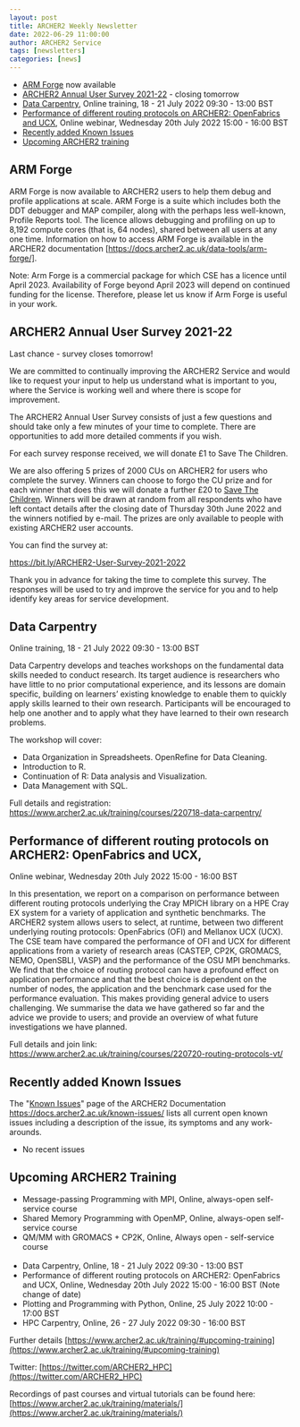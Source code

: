 ```yaml
---
layout: post
title: ARCHER2 Weekly Newsletter
date: 2022-06-29 11:00:00
author: ARCHER2 Service
tags: [newsletters] 
categories: [news]
---
```


- [ARM Forge](#arm-forge) now available
- [ARCHER2 Annual User Survey 2021-22](#archer2-annual-user-survey-2021-22) - closing tomorrow
- [Data Carpentry](#data-carpentry), Online training,  18 - 21 July 2022 09:30 - 13:00 BST
- [Performance of different routing protocols on ARCHER2: OpenFabrics and UCX](#performance-of-different-routing-protocols-on-archer2-openfabrics-and-ucx), Online webinar, Wednesday 20th July 2022 15:00 - 16:00 BST 
- [Recently added Known Issues](#recently-added-known-issues)
- [Upcoming ARCHER2 training](#upcoming-archer2-training)

<!--more-->
 
 
## ARM Forge

ARM Forge is now available to ARCHER2 users to help them debug and profile applications at scale. ARM Forge is a suite which includes both the DDT debugger and MAP compiler, along with the perhaps less well-known, Profile Reports tool. The licence allows debugging and profiling on up to 8,192 compute cores (that is, 64 nodes), shared between all users at any one time. Information on how to access ARM Forge is available in the ARCHER2 documentation [https://docs.archer2.ac.uk/data-tools/arm-forge/].

Note: Arm Forge is a commercial package for which CSE has a licence until April 2023. Availability of Forge beyond April 2023 will depend on continued funding for the license. Therefore, please let us know if Arm Forge is useful in your work.


## ARCHER2 Annual User Survey 2021-22

Last chance - survey closes tomorrow!

We are committed to continually improving the ARCHER2 Service and would like to request your input to help us understand what is important to you, where the Service is working well and where there is scope for improvement.

The ARCHER2 Annual User Survey consists of just a few questions and should take only a few minutes of your time to complete. There are opportunities to add more detailed comments if you wish.

For each survey response received, we will donate £1 to Save The Children.

We are also offering 5 prizes of 2000 CUs on ARCHER2 for users who complete the survey. Winners can choose to forgo the CU prize and for each winner that does this we will donate a further £20 to [Save The Children](www.savethechildren.org.uk). Winners will be drawn at random from all respondents who have left contact details after the closing date of Thursday 30th June 2022 and the winners notified by e-mail. The prizes are only available to people with existing ARCHER2 user accounts.

You can find the survey at:

 <https://bit.ly/ARCHER2-User-Survey-2021-2022>

Thank you in advance for taking the time to complete this survey. The responses will be used to try and improve the service for you and to help identify key areas for service development.


## Data Carpentry

Online training,  18 - 21 July 2022 09:30 - 13:00 BST

Data Carpentry develops and teaches workshops on the fundamental data skills needed to conduct research. Its target audience is researchers who have little to no prior computational experience, and its lessons are domain specific, building on learners’ existing knowledge to enable them to quickly apply skills learned to their own research. Participants will be encouraged to help one another and to apply what they have learned to their own research problems.

The workshop will cover:
- Data Organization in Spreadsheets. OpenRefine for Data Cleaning.
- Introduction to R.
- Continuation of R: Data analysis and Visualization.
- Data Management with SQL.

Full details and registration: <https://www.archer2.ac.uk/training/courses/220718-data-carpentry/>


## Performance of different routing protocols on ARCHER2: OpenFabrics and UCX, 

Online webinar, Wednesday 20th July 2022 15:00 - 16:00 BST

In this presentation, we report on a comparison on performance between different routing protocols underlying the Cray MPICH library on a HPE Cray EX system for a variety of application and synthetic benchmarks. The ARCHER2 system allows users to select, at runtime, between two different underlying routing protocols: OpenFabrics (OFI) and Mellanox UCX (UCX). The CSE team have compared the performance of OFI and UCX for different applications from a variety of research areas (CASTEP, CP2K, GROMACS, NEMO, OpenSBLI, VASP) and the performance of the OSU MPI benchmarks. We find that the choice of routing protocol can have a profound effect on application performance and that the best choice is dependent on the number of nodes, the application and the benchmark case used for the performance evaluation. This makes providing general advice to users challenging. We summarise the data we have gathered so far and the advice we provide to users; and provide an overview of what future investigations we have planned.

Full details and join link: <https://www.archer2.ac.uk/training/courses/220720-routing-protocols-vt/>


## Recently added Known Issues
 
The "[Known Issues](https://docs.archer2.ac.uk/known-issues/)" page of the ARCHER2 Documentation
<https://docs.archer2.ac.uk/known-issues/>
lists all current open known issues including a description of the issue, its symptoms and any work-arounds.

- No recent issues


## Upcoming ARCHER2 Training

- Message-passing Programming with MPI, Online, always-open self-service course
- Shared Memory Programming with OpenMP, Online, always-open self-service course
- QM/MM with GROMACS + CP2K, Online, Always open - self-service course <br><br>
- Data Carpentry, Online, 18 - 21 July 2022 09:30 - 13:00 BST
- Performance of different routing protocols on ARCHER2: OpenFabrics and UCX, Online, Wednesday 20th July 2022 15:00 - 16:00 BST (Note change of date)
- Plotting and Programming with Python, Online, 25 July 2022 10:00 - 17:00 BST
- HPC Carpentry, Online, 26 - 27 July 2022 09:30 - 16:00 BST



Further details [https://www.archer2.ac.uk/training/#upcoming-training](https://www.archer2.ac.uk/training/#upcoming-training)


Twitter: [https://twitter.com/ARCHER2_HPC](https://twitter.com/ARCHER2_HPC)

Recordings of past courses and virtual tutorials can be found here: [https://www.archer2.ac.uk/training/materials/](https://www.archer2.ac.uk/training/materials/)

